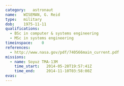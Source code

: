 ```yaml
---
category:	astronaut
name:	WISEMAN, G. Reid
type:	military
dob:	1975-11-11
qualifications:
  - BSc in computer & systems engineering
  - MSc in systems engineering
timeinspace:	0
references:
  - http://www.nasa.gov/pdf/740566main_current.pdf
missions:
  - name: Soyuz TMA-13M
    time_start:   2014-05-28T19:57:41Z
    time_end:     2014-11-10T03:58:00Z
evas:
---
```

